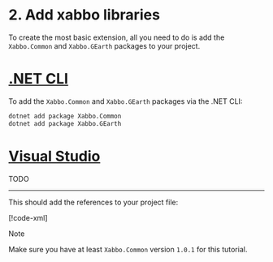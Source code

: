 # 2. Add xabbo libraries

To create the most basic extension, all you need to do is add the `Xabbo.Common` and `Xabbo.GEarth` packages to your project.

# [.NET CLI](#tab/cli)

To add the `Xabbo.Common` and `Xabbo.GEarth` packages via the .NET CLI:

```sh
dotnet add package Xabbo.Common
dotnet add package Xabbo.GEarth
```

# [Visual Studio](#tab/vs)

TODO

---

This should add the references to your project file:

[!code-xml[](~/snippets/tutorial/2/Tutorial.csproj?highlight=10-13)]

> [!NOTE]
> Make sure you have at least `Xabbo.Common` version `1.0.1` for this tutorial.
